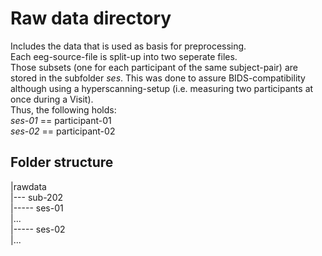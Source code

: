 # Raw data directory

Includes the data that is used as basis for preprocessing.  
Each eeg-source-file is split-up into two seperate files.  
Those subsets (one for each participant of the same subject-pair) are stored in the subfolder *ses*. This was done to assure BIDS-compatibility although using a hyperscanning-setup (i.e. measuring two participants at once during a Visit).  
Thus, the following holds:  
*ses-01* == participant-01  
*ses-02* == participant-02  

## Folder structure
|rawdata  
|--- sub-202  
|----- ses-01  
|...  
|----- ses-02  
|...  

